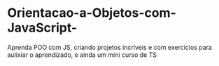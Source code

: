 # Orientacao-a-Objetos-com-JavaScript-
Aprenda POO com JS, criando projetos incríveis e com exercícios para aulíxiar o aprendizado, e ainda um mini curso de TS
